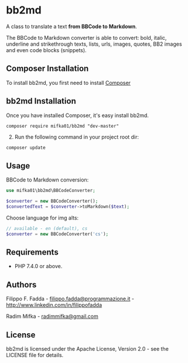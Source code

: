 # bb2md

A class to translate a text **from BBCode to Markdown**.

The BBCode to Markdown converter is able to convert: bold, italic, underline and strikethrough texts, lists,
urls, images, quotes, BB2 images and even code blocks (snippets).

## Composer Installation

To install bb2md, you first need to install [Composer](http://getcomposer.org/)

## bb2md Installation

Once you have installed Composer, it's easy install bb2md.

```
composer require mifka01/bb2md "dev-master"
```

2. Run the following command in your project root dir:

```sh
composer update
```

## Usage

BBCode to Markdown conversion:

```php
use mifka01\bb2md\BBCodeConverter;

$converter = new BBCodeConverter();
$convertedText = $converter->toMarkdown($text);
```

Choose language for img alts:

```php
// available - en (default), cs
$converter = new BBCodeConverter('cs');
```

## Requirements

- PHP 7.4.0 or above.

## Authors

Filippo F. Fadda - <filippo.fadda@programmazione.it> - <http://www.linkedin.com/in/filippofadda>

Radim Mifka - <radimmifka@gmail.com>

## License

bb2md is licensed under the Apache License, Version 2.0 - see the LICENSE file for details.
